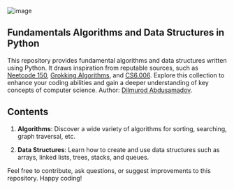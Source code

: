 ![image](https://github.com/thisisdilmurod/algorithms-data-structures/assets/100064552/874242db-6ac2-41ed-9bb3-01a9ac6a3afe)

## Fundamentals Algorithms and Data Structures in Python

This repository provides fundamental algorithms and data structures written using Python. It draws inspiration from reputable sources, such as [Neetcode 150](https://neetcode.io/practice), [Grokking Algorithms](https://www.manning.com/books/grokking-algorithms), 
and [CS6.006](https://ocw.mit.edu/courses/6-006-introduction-to-algorithms-spring-2020/). Explore this collection to enhance your coding abilities and gain a deeper understanding of key concepts of computer science. Author: [Dilmurod Abdusamadov](https://www.github.com/thisisdilmurod).

## Contents

1. **Algorithms**: Discover a wide variety of algorithms for sorting, searching, graph traversal, etc.

2. **Data Structures**: Learn how to create and use data structures such as arrays, linked lists, trees, stacks, and queues.

Feel free to contribute, ask questions, or suggest improvements to this repository. Happy coding!
